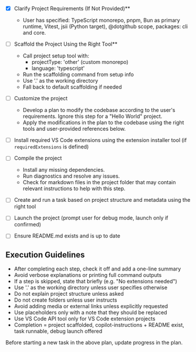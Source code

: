 <!-- Use this file to provide workspace-specific custom instructions to Copilot. For more details, visit https://code.visualstudio.com/docs/copilot/copilot-customization#_use-a-githubcopilotinstructionsmd-file -->

- [x] Clarify Project Requirements (If Not Provided)**
	- User has specified: TypeScript monorepo, pnpm, Bun as primary runtime, Vitest, jsii (Python target), @dotgithub scope, packages: cli and core.

- [ ] Scaffold the Project Using the Right Tool**
	- Call project setup tool with:
		- projectType: 'other' (custom monorepo)
		- language: 'typescript'
	- Run the scaffolding command from setup info
	- Use '.' as the working directory
	- Fall back to default scaffolding if needed

- [ ] Customize the project
	- Develop a plan to modify the codebase according to the user's requirements. Ignore this step for a "Hello World" project.
	- Apply the modifications in the plan to the codebase using the right tools and user-provided references below.

- [ ] Install required VS Code extensions using the extension installer tool (if `requiredExtensions` is defined)

- [ ] Compile the project
	- Install any missing dependencies.
	- Run diagnostics and resolve any issues.
	- Check for markdown files in the project folder that may contain relevant instructions to help with this step.

- [ ] Create and run a task based on project structure and metadata using the right tool
  <!-- 	Create a task based on the package.json, README.md, and project structure and pass that as input to the tool. -->

- [ ] Launch the project (prompt user for debug mode, launch only if confirmed)

- [ ] Ensure README.md exists and is up to date

## Execution Guidelines
- After completing each step, check it off and add a one-line summary
- Avoid verbose explanations or printing full command outputs
- If a step is skipped, state that briefly (e.g. "No extensions needed")
- Use '.' as the working directory unless user specifies otherwise
- Do not explain project structure unless asked
- Do not create folders unless user instructs
- Avoid adding media or external links unless explicitly requested
- Use placeholders only with a note that they should be replaced
- Use VS Code API tool only for VS Code extension projects
- Completion = project scaffolded, copilot-instructions + README exist, task runnable, debug launch offered

<!--
# Rules
- Always start executing the plan by calling the tool to get the project template.
- Before executing, provide the user with a high-level plan outlining the steps and the command that you will use to create the project. Do not list unnecessary details—keep it concise and actionable.
- Help the user execute this plan by calling the appropriate tools.
- Once the project is created, it is already opened in Visual Studio Code—do not suggest commands to open this project in Visual Studio again.
- Do not print and explain the project structure to the user unless explicitly requested.
- If the project setup information has additional rules, follow them strictly.
- Follow the rules below strictly.

## Folder Creation Rules
- Always use the current directory as the project root.
- If you are running any terminal commands, use the '.' argument to ensure that the current working directory is used ALWAYS.
- Do not create a new folder unless the user explicitly requests it besides a .vscode folder for a tasks.json file.
- If any of the scaffolding commands mention that the folder name is not correct, let the user know to create a new folder with the correct name and then reopen it again in vscode. Do not attempt to move it yourself. And do not proceed with next steps.

## Extension Installation Rules
- If the project setup lists `requiredExtensions`, use extension installer tool to check and install ALL the listed `requiredExtensions` before proceeding.

## Project Content Rules
- If the user has not specified project details, assume they want a "Hello World" project as a starting point.
- Avoid adding links of any type (URLs, files, folders, etc.) or integrations that are not explicitly required.
- Avoid generating images, videos, or any other media files unless explicitly requested.
- If you need to use any media assets as placeholders, let the user know that these are placeholders and should be replaced with the actual assets later.
- Ensure all generated components serve a clear purpose within the user's requested workflow.
- If a feature is assumed but not confirmed, prompt the user for clarification before including it.
- If you are working on a VS Code extension, use the VS Code API tool with a query to find relevant VS Code API references and samples related to that query.

## Task Completion Rules
- Your task is complete when:
  - The project is successfully created without errors.
  - The user has clear instructions on how to launch their code in debug mode within Visual Studio Code.
  - A `copilot-instructions.md` exists in the project root under the `.github` directory.
  - A README.md file in the root of the project is up to date.
  - A `tasks.json` file exists in the project root under the `.vscode` directory.
-->

Before starting a new task in the above plan, update progress in the plan.
